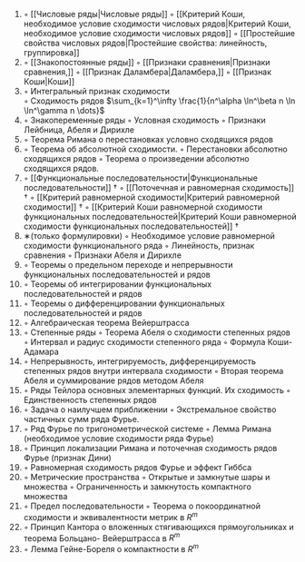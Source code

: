 1. ◦ [[Числовые ряды|Числовые ряды]]
   ◦ [[Критерий Коши, необходимое условие сходимости числовых рядов|Критерий Коши, необходимое условие сходимости числовых рядов]]
   ◦ [[Простейшие свойства числовых рядов|Простейшие свойства: линейность, группировка]]
2. ◦ [[Знакопостоянные ряды]]
   ◦ [[Признаки сравнения|Признаки сравнения,]]
   ◦ [[Признак Даламбера|Даламбера,]]
   ◦ [[Признак Коши|Коши]]
3. ◦ Интегральный признак сходимости  
   ◦ Сходимость рядов $\sum_{k=1}^\infty \frac{1}{n^\alpha \ln^\beta n \ln \ln^\gamma n \dots}$ 
4. ◦ Знакопеременные ряды
   ◦ Условная сходимость
   ◦ Признаки Лейбница, Абеля и Дирихле
5. ◦ Теорема Римана о перестановках условно сходящихся рядов
6. ◦ Теорема об абсолютной сходимости. 
   ◦ Перестановки абсолютно сходящихся рядов 
   ◦ Теорема о произведении абсолютно сходящихся рядов. 
7. ◦ [[Функциональные последовательности|Функциональные последовательности]] $\dagger$
   ◦ [[Поточечная и равномерная сходимость]] $\dagger$
   ◦ [[Критерий равномерной сходимости|Критерий равномерной сходимости]] $\dagger$
   ◦ [[Критерий Коши равномерной сходимости функциональных последовательностей|Критерий Коши равномерной сходимости функциональных последовательностей]] $\dagger$
8. ∗(только формулировки)
   ◦ Необходимое условие равномерной сходимости функционального ряда
   ◦ Линейность, признак сравнения
   ◦ Признаки Абеля и Дирихле
9. ◦ Теоремы о предельном переходе и непрерывности функциональных последовательностей и рядов
10. ◦ Теоремы об интегрировании функциональных последовательностей и рядов
11. ◦ Теоремы о дифференцировании функциональных последовательностей и рядов
12. ◦ Алгебраическая теорема Вейерштрасса
13. ◦ Степенные ряды
    ◦ Теорема Абеля о сходимости степенных рядов
    ◦ Интервал и радиус сходимости степенного ряда
    ◦ Формула Коши-Адамара
14. ◦ Непрерывность, интегрируемость, дифференцируемость степенных рядов внутри интервала сходимости
    ◦ Вторая теорема Абеля и суммирование рядов методом Абеля
15. ◦ Ряды Тейлора основных элементарных функций. Их сходимость
    ◦ Единственность степенных рядов 
16. ◦ Задача о наилучшем приближении
    ◦ Экстремальное свойство частичных сумм ряда Фурье. 
17. ◦ Ряд Фурье по тригонометрической системе
    ◦ Лемма Римана (необходимое условие сходимости ряда Фурье)
18. ◦ Принцип локализации Римана и поточечная сходимость рядов Фурье (признак Дини)
19. ◦ Равномерная сходимость рядов Фурье и эффект Гиббса
20. ◦ Метрические пространства
    ◦ Открытые и замкнутые шары и множества
    ◦ Ограниченность и замкнутость компактного множества
21. ◦ Предел последовательности
    ◦ Теорема о покоординатной сходимости и эквивалентности метрик в $R^{m}$
22. ◦ Принцип Кантора о вложенных стягивающихся прямоугольниках и теорема Больцано- Вейерштрасса в $R^{m}$
23. ◦ Лемма Гейне-Бореля о компактности в $R^{m}$